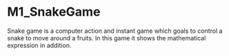 # M1_SnakeGame
Snake game is a computer action and instant game which goals to control a snake to move around a fruits. In this game it shows  the mathematical expression in addition.
